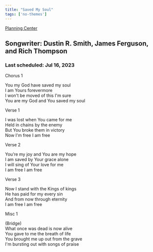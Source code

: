 ```yaml
---
title: "Saved My Soul"
tags: ['no-themes']
---
```


[Planning Center](https://services.planningcenteronline.com/songs/15292590)

## Songwriter: Dustin R. Smith, James Ferguson, and Rich Thompson
### Last scheduled: Jul 16, 2023          

Chorus 1  
  
You my God have saved my soul  
I am Yours forevermore  
I won't be moved of this I'm sure  
You are my God and You saved my soul  
  
Verse 1  
  
I was lost when You came for me  
Held in chains by the enemy  
But You broke them in victory  
Now I'm free I am free  
  
Verse 2  
  
You’re my joy and You are my hope  
I am saved by Your grace alone  
I will sing of Your love for me  
I am free I am free  
  
Verse 3  
  
Now I stand with the Kings of kings  
He has paid for my every sin  
And from now through eternity  
I am free I am free  
  
Misc 1  
  
(Bridge)  
What once was dead is now alive  
You gave to me the breath of life  
You brought me up out from the grave  
I'm bursting out with songs of praise
